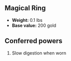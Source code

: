 ## Magical Ring
- **Weight:** 0.1 lbs
- **Base value:** 200 gold
## Conferred powers
1. Slow digestion when worn
